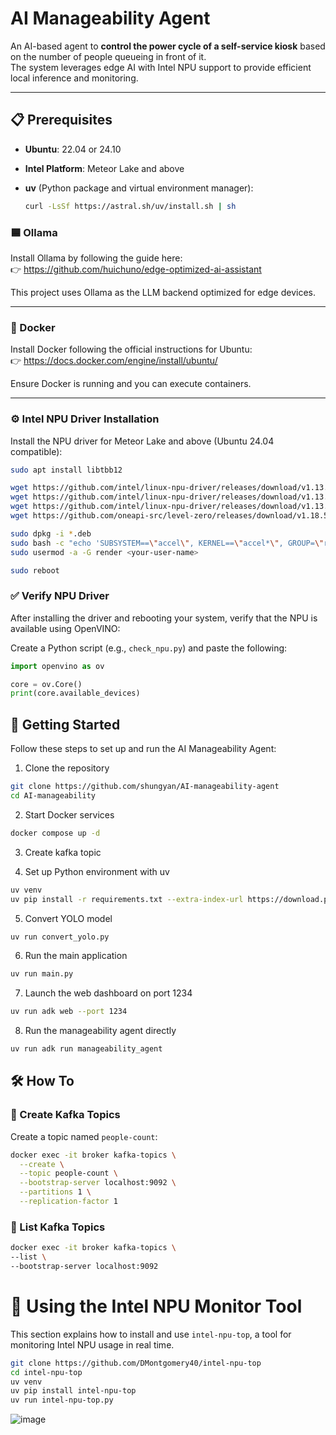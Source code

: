 # AI Manageability Agent

An AI-based agent to **control the power cycle of a self-service kiosk** based on the number of people queueing in front of it.  
The system leverages edge AI with Intel NPU support to provide efficient local inference and monitoring.

---

## 📋 Prerequisites

- **Ubuntu**: 22.04 or 24.10  
- **Intel Platform**: Meteor Lake and above  
- **uv** (Python package and virtual environment manager):
  
  ```bash
  curl -LsSf https://astral.sh/uv/install.sh | sh


### 🟦 Ollama

Install Ollama by following the guide here:  
👉 https://github.com/huichuno/edge-optimized-ai-assistant

This project uses Ollama as the LLM backend optimized for edge devices.

---

### 🐳 Docker

Install Docker following the official instructions for Ubuntu:  
👉 https://docs.docker.com/engine/install/ubuntu/

Ensure Docker is running and you can execute containers.

---

### ⚙️ Intel NPU Driver Installation

Install the NPU driver for Meteor Lake and above (Ubuntu 24.04 compatible):

```bash
sudo apt install libtbb12

wget https://github.com/intel/linux-npu-driver/releases/download/v1.13.0/intel-driver-compiler-npu_1.13.0.20250131-13074932693_ubuntu24.04_amd64.deb
wget https://github.com/intel/linux-npu-driver/releases/download/v1.13.0/intel-fw-npu_1.13.0.20250131-13074932693_ubuntu24.04_amd64.deb
wget https://github.com/intel/linux-npu-driver/releases/download/v1.13.0/intel-level-zero-npu_1.13.0.20250131-13074932693_ubuntu24.04_amd64.deb
wget https://github.com/oneapi-src/level-zero/releases/download/v1.18.5/level-zero_1.18.5+u24.04_amd64.deb

sudo dpkg -i *.deb
sudo bash -c "echo 'SUBSYSTEM==\"accel\", KERNEL==\"accel*\", GROUP=\"render\", MODE=\"0660\"' > /etc/udev/rules.d/10-intel-vpu.rules"
sudo usermod -a -G render <your-user-name>

sudo reboot
```

### ✅ Verify NPU Driver

After installing the driver and rebooting your system, verify that the NPU is available using OpenVINO:

Create a Python script (e.g., `check_npu.py`) and paste the following:

```python
import openvino as ov

core = ov.Core()
print(core.available_devices)
```

## 🚀 Getting Started

Follow these steps to set up and run the AI Manageability Agent:
1.  Clone the repository
```bash
git clone https://github.com/shungyan/AI-manageability-agent
cd AI-manageability
```

2. Start Docker services
```bash
docker compose up -d
```
3. Create kafka topic 

4. Set up Python environment with uv
```bash
uv venv
uv pip install -r requirements.txt --extra-index-url https://download.pytorch.org/whl/cpu --index-strategy unsafe-best-match
```

5. Convert YOLO model
```bash
uv run convert_yolo.py
```

6. Run the main application
```bash
uv run main.py
```

7. Launch the web dashboard on port 1234
```bash
uv run adk web --port 1234
```

8. Run the manageability agent directly
```bash
uv run adk run manageability_agent
```
## 🛠️ How To

### 🧵 Create Kafka Topics

Create a topic named `people-count`:

```bash
docker exec -it broker kafka-topics \
  --create \
  --topic people-count \
  --bootstrap-server localhost:9092 \
  --partitions 1 \
  --replication-factor 1
```

### 🧵 List Kafka Topics

```bash
docker exec -it broker kafka-topics \
--list \
--bootstrap-server localhost:9092
```

# 🧠 Using the Intel NPU Monitor Tool

This section explains how to install and use `intel-npu-top`, a tool for monitoring Intel NPU usage in real time.


```bash
git clone https://github.com/DMontgomery40/intel-npu-top
cd intel-npu-top
uv venv
uv pip install intel-npu-top
uv run intel-npu-top.py
```
![image](https://github.com/user-attachments/assets/347092f5-29bb-4494-9539-39ca06a8fc6c)



